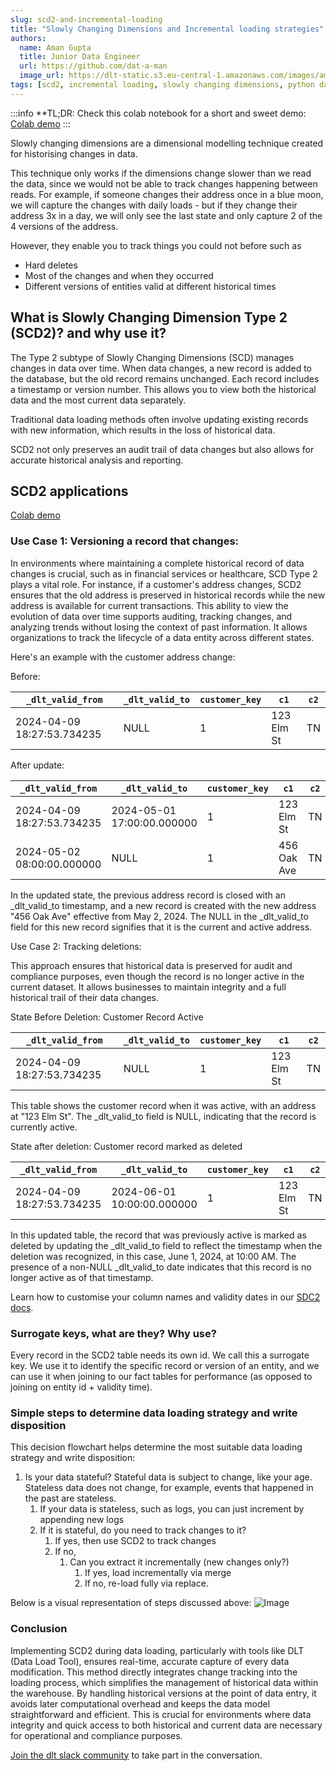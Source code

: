 ```yaml
---
slug: scd2-and-incremental-loading
title: "Slowly Changing Dimensions and Incremental loading strategies"
authors:
  name: Aman Gupta
  title: Junior Data Engineer
  url: https://github.com/dat-a-man
  image_url: https://dlt-static.s3.eu-central-1.amazonaws.com/images/aman.png
tags: [scd2, incremental loading, slowly changing dimensions, python data pipelines]
---
```



:::info
**TL;DR: Check this colab notebook for a short and sweet demo:
[Colab demo](https://colab.research.google.com/drive/115cRdw1qvekZbXIQSXYkAZzLAqD9_x_I)
:::

Slowly changing dimensions are a dimensional modelling technique created for historising changes in data.

This technique only works if the dimensions change slower than we read the data, since we would not be able to track changes happening between reads.
For example, if someone changes their address once in a blue moon, we will capture the changes with daily loads - but if
they change their address 3x in a day, we will only see the last state and only capture 2 of the 4 versions of the address.

However, they enable you to track things you could not before such as

- Hard deletes
- Most of the changes and when they occurred
- Different versions of entities valid at different historical times

## **What is Slowly Changing Dimension Type 2 (SCD2)? and why use it?**

The Type 2 subtype of Slowly Changing Dimensions (SCD) manages changes in data over time.
When data changes, a new record is added to the database, but the old record remains unchanged.
Each record includes a timestamp or version number. This allows you to view both the historical
data and the most current data separately.

Traditional data loading methods often involve updating existing records with new information, which results in the loss of historical data.

SCD2 not only preserves an audit trail of data changes but also allows for accurate historical analysis and reporting.

## SCD2 applications

[Colab demo](https://colab.research.google.com/drive/115cRdw1qvekZbXIQSXYkAZzLAqD9_x_I)

### Use Case 1: Versioning a record that changes:

In environments where maintaining a complete historical record of data changes is crucial,
such as in financial services or healthcare, SCD Type 2 plays a vital role. For instance, if a
customer's address changes, SCD2 ensures that the old address is preserved in historical
records while the new address is available for current transactions. This ability to view the
evolution of data over time supports auditing, tracking changes, and analyzing trends without losing
the context of past information. It allows organizations to track the lifecycle of a data
entity across different states.

Here's an example with the customer address change:

Before:

| `_dlt_valid_from`           | `_dlt_valid_to` | `customer_key` | `c1`        | `c2` |
|-----------------------------|-----------------|----------------|-------------|------|
| 2024-04-09 18:27:53.734235  | NULL            | 1              | 123 Elm St  | TN   |

After update:

| `_dlt_valid_from`           | `_dlt_valid_to`             | `customer_key` | `c1`        | `c2` |
|-----------------------------|-----------------------------|----------------|-------------|------|
| 2024-04-09 18:27:53.734235  | 2024-05-01 17:00:00.000000  | 1              | 123 Elm St  | TN   |
| 2024-05-02 08:00:00.000000  | NULL                        | 1              | 456 Oak Ave | TN   |

In the updated state, the previous address record is closed with an _dlt_valid_to timestamp, and a new record is created
with the new address "456 Oak Ave" effective from May 2, 2024. The NULL in the _dlt_valid_to field for this
new record signifies that it is the current and active address.

Use Case 2: Tracking deletions:

This approach ensures that historical data is preserved for audit and compliance purposes, even though the
record is no longer active in the current dataset. It allows businesses to maintain integrity and a full
historical trail of their data changes.

State Before Deletion: Customer Record Active

| `_dlt_valid_from`           | `_dlt_valid_to` | `customer_key` | `c1`        | `c2` |
|-----------------------------|-----------------|----------------|-------------|------|
| 2024-04-09 18:27:53.734235  | NULL            | 1              | 123 Elm St  | TN   |
This table shows the customer record when it was active, with an address at "123 Elm St". The _dlt_valid_to field is NULL, indicating that the record is currently active.

State after deletion: Customer record marked as deleted

| `_dlt_valid_from`           | `_dlt_valid_to`             | `customer_key` | `c1`        | `c2` |
|-----------------------------|-----------------------------|----------------|-------------|------|
| 2024-04-09 18:27:53.734235  | 2024-06-01 10:00:00.000000  | 1              | 123 Elm St  | TN   |

In this updated table, the record that was previously active is marked as deleted by updating the _dlt_valid_to field
to reflect the timestamp when the deletion was recognized, in this case, June 1, 2024, at 10:00 AM. The presence
of a non-NULL _dlt_valid_to date indicates that this record is no longer active as of that timestamp.


Learn how to customise your column names and validity dates in our [SDC2 docs](https://dlthub.com/docs/general-usage/incremental-loading#scd2-strategy).



### Surrogate keys, what are they? Why use?

Every record in the SCD2 table needs its own id. We call this a surrogate key. We use it to identify the specific
record or version of an entity, and we can use it when joining to our fact tables for performance (as opposed to joining on entity id + validity time).

### Simple steps to determine data loading strategy and write disposition

This decision flowchart helps determine the most suitable data loading strategy and write disposition:

1. Is your data stateful? Stateful data is subject to change, like your age. Stateless data does not change, for example, events that happened in the past are stateless.
    1. If your data is stateless, such as logs, you can just increment by appending new logs
    2. If it is stateful, do you need to track changes to it?
        1. If yes, then use SCD2 to track changes
        2. If no,
            1. Can you extract it incrementally (new changes only?)
                1. If yes, load incrementally via merge
                2. If no, re-load fully via replace.

Below is a visual representation of steps discussed above:
![Image](https://storage.googleapis.com/dlt-blog-images/flowchart_for_scd2.png)

### **Conclusion**



Implementing SCD2 during data loading, particularly with tools like DLT (Data Load Tool), ensures real-time, accurate capture of every data modification. This method directly integrates change tracking into the loading process, which simplifies the management of historical data within the warehouse. By handling historical versions at the point of data entry, it avoids later computational overhead and keeps the data model straightforward and efficient. This is crucial for environments where data integrity and quick access to both historical and current data are necessary for operational and compliance purposes.

[Join the dlt slack community](https://dlthub.com/community) to take part in the conversation.